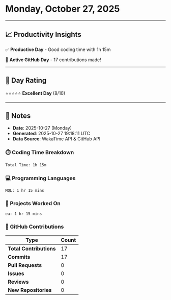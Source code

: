 # Monday, October 27, 2025

---

## 📈 Productivity Insights

✅ **Productive Day** - Good coding time with 1h 15m

🚀 **Active GitHub Day** - 17 contributions made!

---

## 🎯 Day Rating

⭐⭐⭐⭐⭐ **Excellent Day** (8/10)

---

## 📝 Notes

- **Date**: 2025-10-27 (Monday)
- **Generated**: 2025-10-27 19:18:11 UTC
- **Data Source**: WakaTime API & GitHub API


### ⏱️ Coding Time Breakdown

```
Total Time: 1h 15m
```

### 💻 Programming Languages

```
MQL: 1 hr 15 mins
```

### 📂 Projects Worked On

```
ea: 1 hr 15 mins

```


### 🐙 GitHub Contributions

| Type | Count |
|------|-------|
| **Total Contributions** | 17 |
| **Commits** | 17 |
| **Pull Requests** | 0 |
| **Issues** | 0 |
| **Reviews** | 0 |
| **New Repositories** | 0 |

